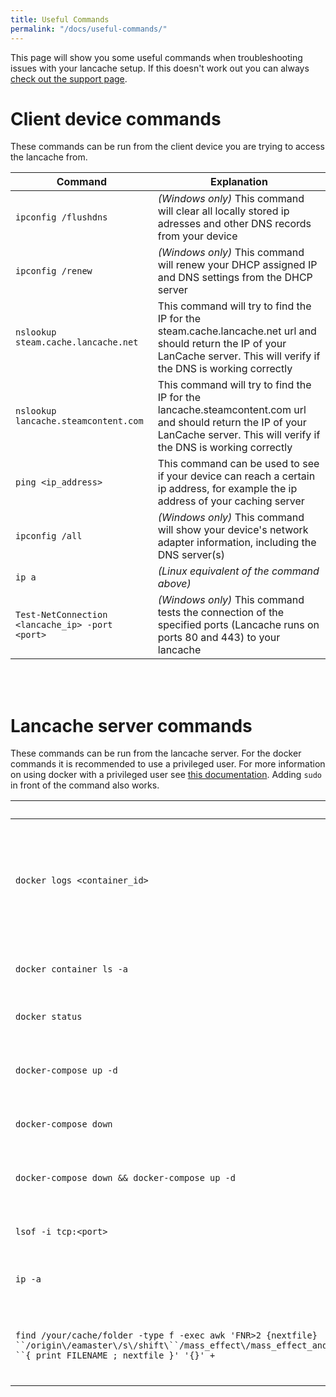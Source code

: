 ```yaml
---
title: Useful Commands
permalink: "/docs/useful-commands/"
---
```

This page will show you some useful commands when troubleshooting issues with your lancache setup. If this doesn't work out you can always [check out the support page](https://lancache.net/support/).

# Client device commands
These commands can be run from the client device you are trying to access the lancache from. 


|Command		|  Explanation											|
|-------------------------------|----------------------------------------|
|`ipconfig /flushdns`           | *(Windows only)*  This command will clear all locally stored ip adresses and other DNS records from your device                   |
|`ipconfig /renew`           | *(Windows only)*  This command will renew your DHCP assigned IP and DNS settings from the DHCP server            |
|`nslookup steam.cache.lancache.net`  | This command will try to find the IP for the steam.cache.lancache.net url and should return the IP of your LanCache server. This will verify if the DNS is working correctly         |
| `nslookup lancache.steamcontent.com`|  This command will try to find the IP for the lancache.steamcontent.com url and should return the IP of your LanCache server. This will verify if the DNS is working correctly  |
| `ping <ip_address> `| This command can be used to see if your device can reach a certain ip address, for example the ip address of your caching server   |
| `ipconfig /all` | *(Windows only)* This command will show your device's network adapter information, including the DNS server(s)   |
| `ip a` | *(Linux equivalent of the command above)*    |
| `Test-NetConnection <lancache_ip> -port <port>` | *(Windows only)* This command tests the connection of the specified ports (Lancache runs on ports 80 and 443) to your lancache |


<br><br>

# Lancache server commands
These commands can be run from the lancache server. For the docker commands it is recommended to use a privileged user. 
For more information on using docker with a privileged user see [this documentation](https://docs.docker.com/engine/install/linux-postinstall/#manage-docker-as-a-non-root-user).
Adding `sudo` in front of the command also works.

|Command		|  Explanation											|
|-------------------------------|----------------------------------------|
|`docker logs <container_id>`                        |  This command shows the logs of a specific docker container. `<container_name>` could be used instead of `<container_id>`. The container names *(normally)* are `lancache_monolithic_1` and `lancache_dns_1`   |
|`docker container ls -a`  | This command shows all docker containers *(including stopped ones)*|
|`docker status` | This command shows the active status of docker |
|`docker-compose up -d` | This command will create the docker container(s) for the LanCache and start running it |
|`docker-compose down` | This command will stop all the running docker containers |
|`docker-compose down && docker-compose up -d` | This command stops all running docker containers and restarts them afterwards |
| `lsof -i tcp:<port>`| This command shows the services running on a specific port  |
| `ip -a` | This command shows all the ip information for your caching server|
| `find /your/cache/folder -type f -exec awk 'FNR>2 {nextfile} ``/origin\/eamaster\/s\/shift\``/mass_effect\/mass_effect_andromeda\/patchww_ww\``/mass_effect_andromedapcpatchww_wwconcept_670739583_``pc_retail_patch_fe0ac79761d8c4feba5831a96cfbc7fc6.zip/ ``{ print FILENAME ; nextfile }' '{}' +` | This command allows you to remove a corrupt file from the LanCache. **This process takes very long** |

